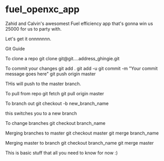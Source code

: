 fuel_openxc_app
===============

Zahid and Calvin's awesomest Fuel efficiency app that's gonna win us 25000 for us to party with.

Let's get it onnnnnnn.

Git Guide

To clone a repo
git clone git@git....address_ghingie.git

To commit your changes
git add .
git add -u
git commit -m "Your commit message goes here"
git push origin master

THis will push to the master branch.

To pull from repo
git fetch
git pull origin master

To branch out
git checkout -b new_branch_name

this switches you to a new branch

To change branches
git checkout branch_name

Merging branches to master
git checkout master
git merge branch_name

Merging master to branch
git checkout branch_name
git merge master

This is basic stuff that all you need to know for now :)








